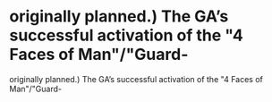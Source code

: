 # originally planned.) The GA’s successful activation of the "4 Faces of Man"/"Guard-

originally planned.) The GA’s successful activation of the "4 Faces of Man"/"Guard-